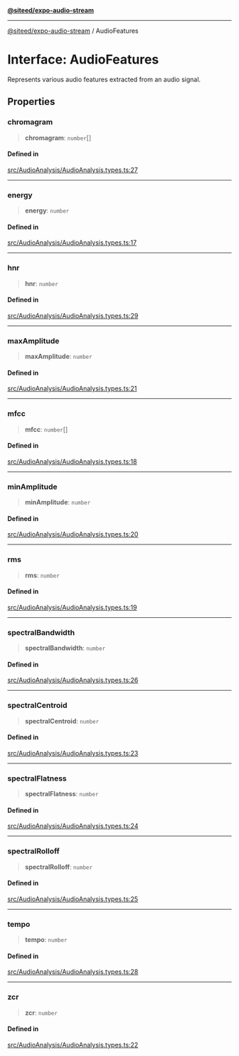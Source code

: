 [**@siteed/expo-audio-stream**](../README.md)

***

[@siteed/expo-audio-stream](../README.md) / AudioFeatures

# Interface: AudioFeatures

Represents various audio features extracted from an audio signal.

## Properties

### chromagram

> **chromagram**: `number`[]

#### Defined in

[src/AudioAnalysis/AudioAnalysis.types.ts:27](https://github.com/deeeed/expo-audio-stream/blob/f7588a63aac89ce144d460194b73ce4440e19520/packages/expo-audio-stream/src/AudioAnalysis/AudioAnalysis.types.ts#L27)

***

### energy

> **energy**: `number`

#### Defined in

[src/AudioAnalysis/AudioAnalysis.types.ts:17](https://github.com/deeeed/expo-audio-stream/blob/f7588a63aac89ce144d460194b73ce4440e19520/packages/expo-audio-stream/src/AudioAnalysis/AudioAnalysis.types.ts#L17)

***

### hnr

> **hnr**: `number`

#### Defined in

[src/AudioAnalysis/AudioAnalysis.types.ts:29](https://github.com/deeeed/expo-audio-stream/blob/f7588a63aac89ce144d460194b73ce4440e19520/packages/expo-audio-stream/src/AudioAnalysis/AudioAnalysis.types.ts#L29)

***

### maxAmplitude

> **maxAmplitude**: `number`

#### Defined in

[src/AudioAnalysis/AudioAnalysis.types.ts:21](https://github.com/deeeed/expo-audio-stream/blob/f7588a63aac89ce144d460194b73ce4440e19520/packages/expo-audio-stream/src/AudioAnalysis/AudioAnalysis.types.ts#L21)

***

### mfcc

> **mfcc**: `number`[]

#### Defined in

[src/AudioAnalysis/AudioAnalysis.types.ts:18](https://github.com/deeeed/expo-audio-stream/blob/f7588a63aac89ce144d460194b73ce4440e19520/packages/expo-audio-stream/src/AudioAnalysis/AudioAnalysis.types.ts#L18)

***

### minAmplitude

> **minAmplitude**: `number`

#### Defined in

[src/AudioAnalysis/AudioAnalysis.types.ts:20](https://github.com/deeeed/expo-audio-stream/blob/f7588a63aac89ce144d460194b73ce4440e19520/packages/expo-audio-stream/src/AudioAnalysis/AudioAnalysis.types.ts#L20)

***

### rms

> **rms**: `number`

#### Defined in

[src/AudioAnalysis/AudioAnalysis.types.ts:19](https://github.com/deeeed/expo-audio-stream/blob/f7588a63aac89ce144d460194b73ce4440e19520/packages/expo-audio-stream/src/AudioAnalysis/AudioAnalysis.types.ts#L19)

***

### spectralBandwidth

> **spectralBandwidth**: `number`

#### Defined in

[src/AudioAnalysis/AudioAnalysis.types.ts:26](https://github.com/deeeed/expo-audio-stream/blob/f7588a63aac89ce144d460194b73ce4440e19520/packages/expo-audio-stream/src/AudioAnalysis/AudioAnalysis.types.ts#L26)

***

### spectralCentroid

> **spectralCentroid**: `number`

#### Defined in

[src/AudioAnalysis/AudioAnalysis.types.ts:23](https://github.com/deeeed/expo-audio-stream/blob/f7588a63aac89ce144d460194b73ce4440e19520/packages/expo-audio-stream/src/AudioAnalysis/AudioAnalysis.types.ts#L23)

***

### spectralFlatness

> **spectralFlatness**: `number`

#### Defined in

[src/AudioAnalysis/AudioAnalysis.types.ts:24](https://github.com/deeeed/expo-audio-stream/blob/f7588a63aac89ce144d460194b73ce4440e19520/packages/expo-audio-stream/src/AudioAnalysis/AudioAnalysis.types.ts#L24)

***

### spectralRolloff

> **spectralRolloff**: `number`

#### Defined in

[src/AudioAnalysis/AudioAnalysis.types.ts:25](https://github.com/deeeed/expo-audio-stream/blob/f7588a63aac89ce144d460194b73ce4440e19520/packages/expo-audio-stream/src/AudioAnalysis/AudioAnalysis.types.ts#L25)

***

### tempo

> **tempo**: `number`

#### Defined in

[src/AudioAnalysis/AudioAnalysis.types.ts:28](https://github.com/deeeed/expo-audio-stream/blob/f7588a63aac89ce144d460194b73ce4440e19520/packages/expo-audio-stream/src/AudioAnalysis/AudioAnalysis.types.ts#L28)

***

### zcr

> **zcr**: `number`

#### Defined in

[src/AudioAnalysis/AudioAnalysis.types.ts:22](https://github.com/deeeed/expo-audio-stream/blob/f7588a63aac89ce144d460194b73ce4440e19520/packages/expo-audio-stream/src/AudioAnalysis/AudioAnalysis.types.ts#L22)
